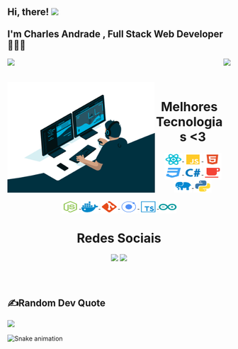 <h2 align="left">
 <abc>
  <br>Hi, there! <img src="https://user-images.githubusercontent.com/42378118/110234147-e3259600-7f4e-11eb-95be-0c4047144dea.gif" width="30"><br>
  <br> I'm Charles Andrade , Full Stack Web Developer 🧑🏾‍💻<br>
 </abc>
</h2> 



<div>
  
  <img height="160em" src="https://github-readme-stats.vercel.app/api?username=tirthkp&show_icons=true&theme=great-gatsby&include_all_commits=true&count_private=true"/>
  <img align="right" height="160em" src="https://github-readme-stats.vercel.app/api/top-langs/?username=iStarkCR&layout=compact&langs_count=16&theme=great-gatsby"/>
</div>

<br>


<div  align="center"  > 
  <div style="display: inline"><br>
    <img align="left" height="250" alt="coding-time" src="img/code.gif">
    <h1 style="border-bottom: none"  align="center">Melhores Tecnologias <3</h1>
      <a href="https://pt-br.reactjs.org/" target="_blank"> <img align="center" height="30" width="40" alt="react-icon" src="icons/react.svg" > </a>
      <a href="" target="_blank"> <img align="center" height="30" width="40" alt="js-icon"  src="icons/javascript.svg"> </a>
      <a href="" target="_blank"> <img align="center" height="30" width="40" alt="html-icon" src="icons/html.svg" > </a>
      <a href="" target="_blank"> <img align="center" height="30" width="40" alt="css-icon" src="icons/css.svg" > </a>
      <a href="" target="_blank"> <img align="center" height="30" width="40" alt="c#-icon" src="icons/csharp.svg" > </a>
      <!-- <a href="" target="_blank"> <img align="center" height="30" width="40" alt="c-icon" src="icons/c.svg" > </a> -->
      <a href="" target="_blank"> <img align="center" height="30" width="40" alt="java-icon" src="icons/java.svg" > </a>
       <!-- <a href="" target="_blank"> <img align="center" height="30" width="40" alt="android-icon" src="icons/android.svg" > </a> 1-->
      <a href="" target="_blank"> <img align="center" height="30" width="40" alt="php-icon" src="icons/php_elephant.svg" > </a>
      <a href="" target="_blank"> <img align="center" height="30" width="40" alt="python-icon" src="icons/python.svg" > </a>
      <!--  <a href="" target="_blank"> <img align="center" height="30" width="40" alt="cpp-icon" src="icons/cpp.svg" > </a> --> 
     <br><br>
      <a href="" target="_blank"> <img align="center" height="30" width="40" alt="nodejs-icon" src="icons/nodejs.svg" > </a>
      <a href="" target="_blak"> <img align="center" height="30" width="40" alt="docker-icon" src="icons/docker.svg" > </a>
      <a href="" target="_blank"> <img align="center" height="30" width="40" alt="git-icon" src="icons/git.svg" > </a>
      <a href="" target="_blank"> <img align="center" height="30" width="40" alt="ionic-icon" src="icons/ionic.svg" > </a>
      <a href="" target="_blank"> <img align="center" height="30" width="40" alt="ts-icon" src="icons/typescript-def.svg" > </a>
      <a href="" target="_blank"> <img align="center" height="30" width="40" alt="arduino-icon" src="icons/arduino.svg" > </a>
      <!--<a href="" target="_blank"> <img align="center" height="30" width="40" alt="swift-icon" src="icons/swift.svg" > </a>--> 
   </div>
    <h1 >Redes Sociais</h1>
    <p al>
      <a href = "https://www.linkedin.com/in/bukowiski/"><img src="https://img.icons8.com/fluent/48/000000/linkedin.png"/></a>
      <a href = "https://www.instagram.com/istark_cr/"><img src="https://img.icons8.com/fluent/48/000000/instagram-new.png"/></a>
    </p>
  </div>
</div>

<br>
<br>

## ✍️Random Dev Quote

![](https://quotes-github-readme.vercel.app/api?type=horizontal&theme=tokyonight)

 
![Snake animation](https://github.com/iStarkCR/iStarkCR/blob/output/github-contribution-grid-snake.svg)
